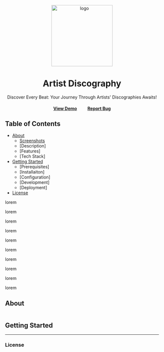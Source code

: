 <div align="center">
  <img src="assets/logo.png" alt="logo" width="200" height="auto" />
  <h1>Artist Discography</h1>
  <p>
    Discover Every Beat: Your Journey Through Artists' Discographies Awaits!
  </p>
  <h4>
    <a href="https://github.com/Louis3797/awesome-readme-template/">View Demo</a>
    &emsp;&emsp;
    <a href="https://github.com/AshtonHeald/spotify-artist-search/issues">Report Bug</a>
  </h4>
</div>

## Table of Contents

 - [About](#about)
    * [Screenshots](#screenshots)
    * [Description]
    * [Features]
    * [Tech Stack]
- [Getting Started](#getting-started)
    * [Prerequisites]
    * [Installaiton]
    * [Configuration]
    * [Development]
    * [Deployment]
- [License](#license)



lorem

lorem

lorem

lorem

lorem

lorem

lorem

lorem

lorem

lorem


<!-- About -->
##  About
<div id="screenshots">
  <img src="" />
</div>


<!-- Getting Started -->
##  Getting Started

---

### License



